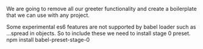 We are going to remove all our greeter functionality and create a boilerplate that we can use with any project.

Some experimental es6 features are not supported by babel loader such as ...spread in objects. So to include these we need to install stage 0 preset.
npm install babel-preset-stage-0